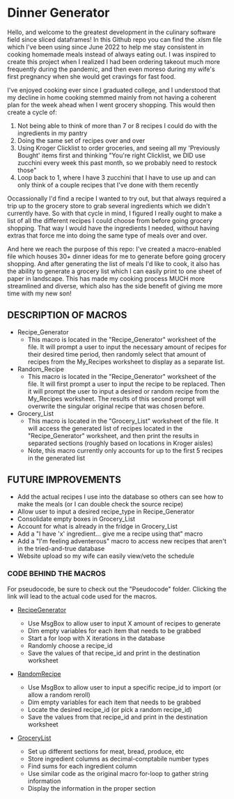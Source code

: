 # Dinner Generator
Hello, and welcome to the greatest development in the culinary software field since sliced dataframes! In this Github repo you can find the .xlsm file which I've been using since June 2022 to help me stay consistent in cooking homemade meals instead of always eating out. I was inspired to create this project when I realized I had been ordering takeout much more frequently during the pandemic, and then even moreso during my wife's first pregnancy when she would get cravings for fast food. 

I've enjoyed cooking ever since I graduated college, and I understood that my decline in home cooking stemmed mainly from not having a coherent plan for the week ahead when I went grocery shopping. This would then create a cycle of:

1. Not being able to think of more than 7 or 8 recipes I could do with the ingredients in my pantry
2. Doing the same set of recipes over and over
3. Using Kroger Clicklist to order groceries, and seeing all my 'Previously Bought' items first and thinking "You're right Clicklist, we DID use zucchini every week this past month, so we probably need to restock those"
4. Loop back to 1, where I have 3 zucchini that I have to use up and can only think of a couple recipes that I've done with them recently

Occassionally I'd find a recipe I wanted to try out, but that always required a trip up to the grocery store to grab several ingredients which we didn't currently have. So with that cycle in mind, I figured I really ought to make a list of all the different recipes I could choose from before going grocery shopping. That way I would have the ingredients I needed, without having extras that force me into doing the same type of meals over and over. 

And here we reach the purpose of this repo: I've created a macro-enabled file which houses 30+ dinner ideas for me to generate before going grocery shopping. And after generating the list of meals I'd like to cook, it also has the ability to generate a grocery list which I can easily print to one sheet of paper in landscape. This has made my cooking process MUCH more streamlined and diverse, which also has the side benefit of giving me more time with my new son!

## DESCRIPTION OF MACROS
* Recipe_Generator
    - This macro is located in the "Recipe_Generator" worksheet of the file. It will prompt a user to input the necessary amount of recipes for their desired time period, then randomly select that amount of recipes from the My_Recipes worksheet to display as a separate list.
* Random_Recipe
    - This macro is located in the "Recipe_Generator" worksheet of the file. It will first prompt a user to input the recipe to be replaced. Then it will prompt the user to input a desired or random recipe from the My_Recipes worksheet. The results of this second prompt will overwrite the singular original recipe that was chosen before.
* Grocery_List
    - This macro is located in the "Grocery_List" worksheet of the file. It will access the generated list of recipes located in the "Recipe_Generator" worksheet, and then print the results in separated sections (roughly based on locations in Kroger aisles)
    - Note, this macro currently only accounts for up to the first 5 recipes in the generated list

## FUTURE IMPROVEMENTS
* Add the actual recipes I use into the database so others can see how to make the meals (or I can double check the source recipe)
    <!-- No code required -- just a ton of data input -->
* Allow user to input a desired recipe_type in Recipe_Generator
    <!-- 'If not requesting a specific recipe type 0 first
    'If you want random, type "Random"
    'If you want specific, type "___"
        'Will want to display list of distinct food_type options -->
* Consolidate empty boxes in Grocery_List
    <!-- 'Check if A2 is empty -- if so set B2 to A2, C2 to B2, ... -->
* Account for what is already in the fridge in Grocery_List
    <!-- 'Run through value fields and have separate InputBox
        '"Do you have ____?" - for strings
        '"Do you have X _______?" for integers 
        ' For duplicates, check if B2=A2, and change InputBox to "Do you have another ___?"-->
* Add a "I have 'x' ingredient... give me a recipe using that" macro
    <!-- 'Will be super similar to the desired recipe_type improvement
    'Would have to try to account for uppercase/lowercase for this -->
* Add a "I'm feeling adventerous" macro to access new recipes that aren't in the tried-and-true database
    <!-- 'Will need a disclaimer to do AFTER generating other recipes for the week
    'Won't need to use any ingredient variables for this one
    'Do something similar to row count to find the last row, which will contain this new recipe
    'Probably want to separate it even further -- last_row holds titles: "Recipe Name", "Recipe Source", and last_row+1 holds the values -->
* Website upload so my wife can easily view/veto the schedule
    <!-- 'Will need to see if there is a to_html type function for excel
    'Otherwise will need to export to a pandas df
    'Then to_html from the df -->

### CODE BEHIND THE MACROS
For pseudocode, be sure to check out the "Pseudocode" folder. Clicking the link will lead to the actual code used for the macros.

* [RecipeGenerator](Actual_Code/recipe_gen.txt)
    - Use MsgBox to allow user to input X amount of recipes to generate
    - Dim empty variables for each item that needs to be grabbed
    - Start a for loop with X iterations in the database
    - Randomly choose a recipe_id
    - Save the values of that recipe_id and print in the destination worksheet

* [RandomRecipe](Actual_Code/single_recipe.txt)
    - Use MsgBox to allow user to input a specific recipe_id to import (or allow a random reroll)
    - Dim empty variables for each item that needs to be grabbed
    - Locate the desired recipe_id (or pick a random recipe_id)
    - Save the values from that recipe_id and print in the destination worksheet

* [GroceryList](Actual_Code/grocery_list.txt)
    - Set up different sections for meat, bread, produce, etc
    - Store ingredient columns as decimal-comptabile number types
    - Find sums for each ingredient column
    - Use similar code as the original macro for-loop to gather string information
    - Display the information in the proper section